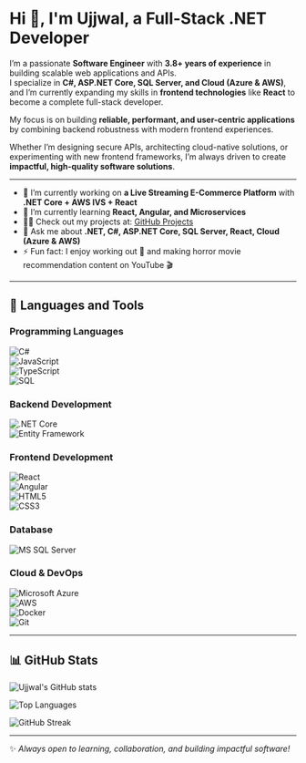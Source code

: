 # Hi 👋, I'm Ujjwal, a Full-Stack .NET Developer  

I’m a passionate **Software Engineer** with **3.8+ years of experience** in building scalable web applications and APIs.  
I specialize in **C#, ASP.NET Core, SQL Server, and Cloud (Azure & AWS)**, and I’m currently expanding my skills in **frontend technologies** like **React** to become a complete full-stack developer.  

My focus is on building **reliable, performant, and user-centric applications** by combining backend robustness with modern frontend experiences.  

Whether I’m designing secure APIs, architecting cloud-native solutions, or experimenting with new frontend frameworks, I’m always driven to create **impactful, high-quality software solutions**.  

---

- 🔭 I’m currently working on **a Live Streaming E-Commerce Platform** with **.NET Core + AWS IVS + React**  
- 🌱 I’m currently learning **React, Angular, and Microservices**  
- 👨‍💻 Check out my projects at: [GitHub Projects](https://github.com/ujjwal-sharma)  
- 💬 Ask me about **.NET, C#, ASP.NET Core, SQL Server, React, Cloud (Azure & AWS)**  
- ⚡ Fun fact: I enjoy working out 💪 and making horror movie recommendation content on YouTube 🎬  

---

## 🚀 Languages and Tools  

### Programming Languages  
![C#](https://img.shields.io/badge/C%23-239120?style=for-the-badge&logo=c-sharp&logoColor=white)  
![JavaScript](https://img.shields.io/badge/JavaScript-F7DF1E?style=for-the-badge&logo=javascript&logoColor=black)  
![TypeScript](https://img.shields.io/badge/TypeScript-007ACC?style=for-the-badge&logo=typescript&logoColor=white)  
![SQL](https://img.shields.io/badge/SQL-4479A1?style=for-the-badge&logo=microsoft-sql-server&logoColor=white)  

### Backend Development  
![.NET Core](https://img.shields.io/badge/.NET%20Core-512BD4?style=for-the-badge&logo=dotnet&logoColor=white)  
![Entity Framework](https://img.shields.io/badge/Entity%20Framework-5C2D91?style=for-the-badge&logo=dotnet&logoColor=white)

### Frontend Development  
![React](https://img.shields.io/badge/React-61DAFB?style=for-the-badge&logo=react&logoColor=black)  
![Angular](https://img.shields.io/badge/Angular-DD0031?style=for-the-badge&logo=angular&logoColor=white)  
![HTML5](https://img.shields.io/badge/HTML5-E34F26?style=for-the-badge&logo=html5&logoColor=white)  
![CSS3](https://img.shields.io/badge/CSS3-1572B6?style=for-the-badge&logo=css3&logoColor=white)  

### Database  
![MS SQL Server](https://img.shields.io/badge/SQL%20Server-CC2927?style=for-the-badge&logo=microsoft-sql-server&logoColor=white)  

### Cloud & DevOps  
![Microsoft Azure](https://img.shields.io/badge/Azure-0078D4?style=for-the-badge&logo=microsoft-azure&logoColor=white)  
![AWS](https://img.shields.io/badge/AWS-232F3E?style=for-the-badge&logo=amazon-aws&logoColor=white)  
![Docker](https://img.shields.io/badge/Docker-2496ED?style=for-the-badge&logo=docker&logoColor=white)  
![Git](https://img.shields.io/badge/Git-F05032?style=for-the-badge&logo=git&logoColor=white)  

---

## 📊 GitHub Stats  

![Ujjwal's GitHub stats](https://github-readme-stats.vercel.app/api?username=ujjwal-sharma&show_icons=true&theme=radical)  

![Top Languages](https://github-readme-stats.vercel.app/api/top-langs/?username=ujjwal-sharma&layout=compact&theme=radical)  

![GitHub Streak](https://github-readme-streak-stats.herokuapp.com/?user=ujjwal-sharma&theme=radical)  

---

✨ *Always open to learning, collaboration, and building impactful software!*  
